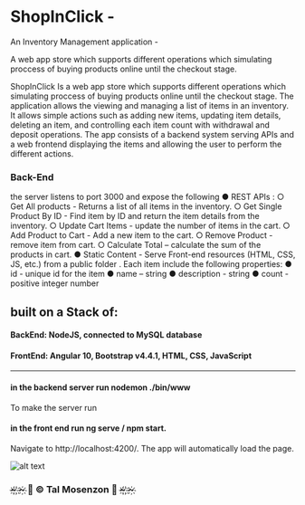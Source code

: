 # ShopInClick -

An Inventory Management application - 

A web app store which supports different operations which simulating proccess of buying products online until the checkout stage.

ShopInClick Is a web app store which supports different operations which simulating proccess of buying products online until the checkout stage. 
The application allows the viewing and managing a list of items in an inventory. It allows simple actions such as adding new items, updating item details, deleting an item, and controlling each item count with withdrawal and deposit operations. The app consists of a backend system serving APIs and a web frontend displaying the items and allowing the user to perform the different actions. 

### Back-End ###

the server listens to port 3000 and expose the following
 ● REST APIs :
○ Get All products - Returns a list of all items in the inventory.
 ○ Get Single Product By ID - Find item by ID and return the item details from the inventory.
 ○ Update Cart Items - update the number of items in the cart. 
○ Add Product to Cart - Add a new item to the cart. 
○ Remove Product - remove item from cart.
○ Calculate Total – calculate the sum of the products in cart. 
● Static Content - Serve Front-end resources (HTML, CSS, JS, etc.) from a public folder .
Each item include the following properties:
 ● id - unique id for the item
 ● name – string
 ● description - string 
● count - positive integer number



## built on a Stack of:

#### BackEnd: NodeJS, connected to MySQL database

#### FrontEnd: Angular 10, Bootstrap v4.4.1, HTML, CSS, JavaScript

-----------------------------------------

#### in the backend server run nodemon ./bin/www
To make the server run

#### in the front end run ng serve / npm start.
Navigate to http://localhost:4200/. The app will automatically load the page.

![alt text](https://i.ibb.co/3B9VJh5/58a06230-134c-41ff-bb8f-636b479350ec-200x200.png)

### ~҉ ҉~҉   🎀 © Tal Mosenzon  🎀  ~҉ ҉~҉ 
